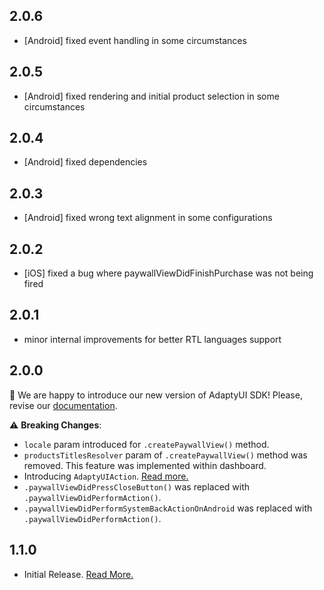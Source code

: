 ## 2.0.6

- [Android] fixed event handling in some circumstances

## 2.0.5

- [Android] fixed rendering and initial product selection in some circumstances

## 2.0.4

- [Android] fixed dependencies

## 2.0.3

- [Android] fixed wrong text alignment in some configurations

## 2.0.2

- [iOS] fixed a bug where paywallViewDidFinishPurchase was not being fired

## 2.0.1

- minor internal improvements for better RTL languages support

## 2.0.0

🎉 We are happy to introduce our new version of AdaptyUI SDK! Please, revise our [documentation](https://docs.adapty.io/docs/paywall-builder-installation-flutter).

⚠️ **Breaking Changes**:

- `locale` param introduced for `.createPaywallView()` method.
- `productsTitlesResolver` param of `.createPaywallView()` method was removed. This feature was implemented within dashboard.
- Introducing `AdaptyUIAction`. [Read more.](https://docs.adapty.io/docs/paywall-builder-events-flutter#actions)
- `.paywallViewDidPressCloseButton()` was replaced with `.paywallViewDidPerformAction()`.
- `.paywallViewDidPerformSystemBackActionOnAndroid` was replaced with `.paywallViewDidPerformAction()`.

## 1.1.0

- Initial Release. [Read More.](https://docs.adapty.io/docs/paywall-builder-getting-started)
